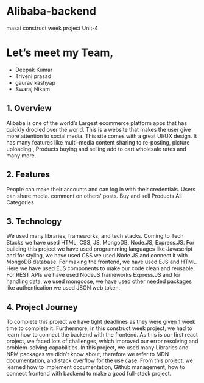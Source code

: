 ﻿# Alibaba-backend

masai construct week project Unit-4

# Let’s meet my Team,
* Deepak Kumar
* Triveni prasad
* gaurav kashyap
* Swaraj Nikam

## 1. Overview
Alibaba is one of the world’s Largest ecommerce platform apps that has quickly drooled over the world. This is a website that makes the user give more attention to social media. This site comes with a great UI/UX design. It has many features like multi-media content sharing to re-posting, picture uploading , Products buying and selling add to cart wholesale rates and many more.

## 2. Features
People can make their accounts and can log in with their credentials. Users can share media. comment on others’ posts. Buy and sell Products All Categories

## 3. Technology
We used many libraries, frameworks, and tech stacks. Coming to Tech Stacks we have used HTML, CSS, JS, MongoDB, Node.JS, Express.JS. For building this project we have used programming languages like Javascript and for styling, we have used CSS we used Node.JS and connect it with MongoDB database. For making the frontend, we have used EJS and HTML. Here we have used EJS components to make our code clean and reusable. For REST APIs we have used NodeJS frameworks Express.JS and for handling data, we used mongoose, we have used other needed packages like authentication we used JSON web token.

## 4. Project Journey
To complete this project we have tight deadlines as they were given 1 week time to complete it. Furthermore, in this construct week project, we had to learn how to connect the backend with the frontend. As this is our first react project, we faced lots of challenges, which improved our error resolving and problem-solving capabilities. In this project, we used many Libraries and NPM packages we didn’t know about, therefore we refer to MDN documentation, and stack overflow for the use case. From this project, we learned how to implement documentation, Github management, how to connect frontend with backend to make a good full-stack project.
